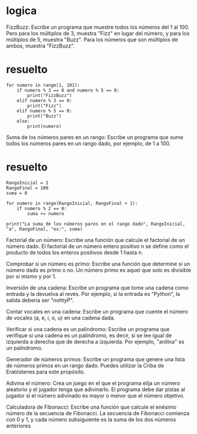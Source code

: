 # logica
FizzBuzz: Escribe un programa que muestre todos los números del 1 al 100. Pero para los múltiplos de 3, muestra "Fizz" en lugar del número, y para los múltiplos de 5, muestra "Buzz". Para los números que son múltiplos de ambos, muestra "FizzBuzz".

# resuelto

    for numero in range(1, 101):
        if numero % 3 == 0 and numero % 5 == 0:
            print("FizzBuzz")
        elif numero % 3 == 0:
            print("Fizz")
        elif numero % 5 == 0:
            print("Buzz")
        else:
            print(numero)


Suma de los números pares en un rango: Escribe un programa que sume todos los números pares en un rango dado, por ejemplo, de 1 a 100.
# resuelto

    RangoInicial = 1
    RangoFinal = 100
    suma = 0

    for numero in range(RangoInicial, RangoFinal + 1):
        if numero % 2 == 0:
            suma += numero

    print("La suma de los números pares en el rango dado", RangoInicial, "a", RangoFinal, "es:", suma)


Factorial de un número: Escribe una función que calcule el factorial de un número dado. El factorial de un número entero positivo n se define como el producto de todos los enteros positivos desde 1 hasta n.

Comprobar si un número es primo: Escribe una función que determine si un número dado es primo o no. Un número primo es aquel que solo es divisible por sí mismo y por 1.

Inversión de una cadena: Escribe un programa que tome una cadena como entrada y la devuelva al revés. Por ejemplo, si la entrada es "Python", la salida debería ser "nohtyP".

Contar vocales en una cadena: Escribe un programa que cuente el número de vocales (a, e, i, o, u) en una cadena dada.

Verificar si una cadena es un palíndromo: Escribe un programa que verifique si una cadena es un palíndromo, es decir, si se lee igual de izquierda a derecha que de derecha a izquierda. Por ejemplo, "anilina" es un palíndromo.

Generador de números primos: Escribe un programa que genere una lista de números primos en un rango dado. Puedes utilizar la Criba de Eratóstenes para este propósito.

Adivina el número: Crea un juego en el que el programa elija un número aleatorio y el jugador tenga que adivinarlo. El programa debe dar pistas al jugador si el número adivinado es mayor o menor que el número objetivo.

Calculadora de Fibonacci: Escribe una función que calcule el enésimo número de la secuencia de Fibonacci. La secuencia de Fibonacci comienza con 0 y 1, y cada número subsiguiente es la suma de los dos números anteriores
